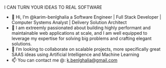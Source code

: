 I CAN TURN YOUR IDEAS TO REAL SOFTWARE
- 👋 Hi, I’m @karim-benlghalia a Software Engineer | Full Stack Developer | Computer Systems Analyst | Delivery Solution Architect
- 👀 I am extreemly passionated about building highly performant and maintainable web applications at scale, and I am well equipped to leverage my expertise for solving big problems and crafting elegant solutions. 
- 🌱 I’m looking to collaborate on scalable projects, more specifically great SAAS ideas using Artificial Intelligence and Machine Learning
- 📫 You can contact me @: k.benlghalia@gmail.com


<!---
karim-benlghalia/karim-benlghalia is a ✨ special ✨ repository because its `README.md` (this file) appears on your GitHub profile.
You can click the Preview link to take a look at your changes.
--->
